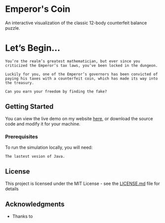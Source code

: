 # Emperor's Coin

An interactive visualization of the classic 12-body counterfeit balance puzzle.

# Let’s Begin…

```
You’re the realm’s greatest mathematician, but ever since you criticized the Emperor’s tax laws, you’ve been locked in the dungeon.

Luckily for you, one of the Emperor’s governors has been convicted of paying his taxes with a counterfeit coin, which has made its way into the treasury.

Can you earn your freedom by finding the fake?
```

## Getting Started

You can view the live demo on my website [here](https://jtrpan.azurewebsites.net), or download the source code and modify it for your machine.

### Prerequisites

To run the simulation locally, you will need:

```
The lastest vesion of Java.
```

## License

This project is licensed under the MIT License - see the [LICENSE.md](LICENSE.md) file for details

## Acknowledgments

* Thanks to 
